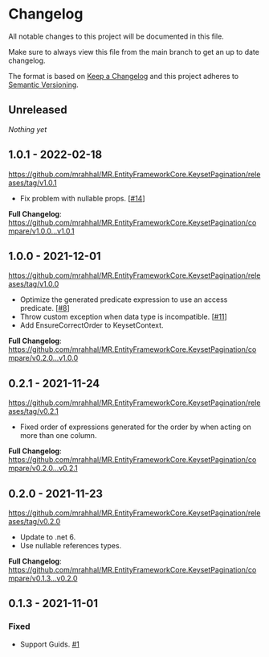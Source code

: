 # Changelog

All notable changes to this project will be documented in this file.

Make sure to always view this file from the main branch to get an up to date changelog.

The format is based on [Keep a Changelog](http://keepachangelog.com/)
and this project adheres to [Semantic Versioning](http://semver.org/).

## Unreleased

_Nothing yet_

## 1.0.1 - 2022-02-18

https://github.com/mrahhal/MR.EntityFrameworkCore.KeysetPagination/releases/tag/v1.0.1

- Fix problem with nullable props. [[#14](https://github.com/mrahhal/MR.EntityFrameworkCore.KeysetPagination/issues/14)]

**Full Changelog**: https://github.com/mrahhal/MR.EntityFrameworkCore.KeysetPagination/compare/v1.0.0...v1.0.1

## 1.0.0 - 2021-12-01

https://github.com/mrahhal/MR.EntityFrameworkCore.KeysetPagination/releases/tag/v1.0.0

- Optimize the generated predicate expression to use an access predicate. [[#8](https://github.com/mrahhal/MR.EntityFrameworkCore.KeysetPagination/issues/8)]
- Throw custom exception when data type is incompatible. [[#11](https://github.com/mrahhal/MR.EntityFrameworkCore.KeysetPagination/issues/11)]
- Add EnsureCorrectOrder to KeysetContext.

**Full Changelog**: https://github.com/mrahhal/MR.EntityFrameworkCore.KeysetPagination/compare/v0.2.0...v1.0.0

## 0.2.1 - 2021-11-24

https://github.com/mrahhal/MR.EntityFrameworkCore.KeysetPagination/releases/tag/v0.2.1

- Fixed order of expressions generated for the order by when acting on more than one column.

**Full Changelog**: https://github.com/mrahhal/MR.EntityFrameworkCore.KeysetPagination/compare/v0.2.0...v0.2.1

## 0.2.0 - 2021-11-23

https://github.com/mrahhal/MR.EntityFrameworkCore.KeysetPagination/releases/tag/v0.2.0

- Update to .net 6.
- Use nullable references types.

**Full Changelog**: https://github.com/mrahhal/MR.EntityFrameworkCore.KeysetPagination/compare/v0.1.3...v0.2.0

## 0.1.3 - 2021-11-01

### Fixed

- Support Guids. [#1](https://github.com/mrahhal/MR.EntityFrameworkCore.KeysetPagination/issues/1)
